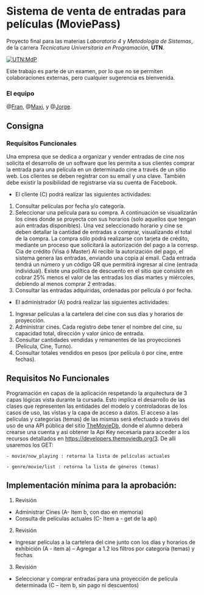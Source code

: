 # Sistema de venta de entradas para películas (MoviePass)
Proyecto final para las materias *Laboratorio 4* y *Metodología de Sistemas*, de la carrera *Tecnicatura Universitaria en Programación*, **UTN**.

[![UTN:MdP](https://img.shields.io/badge/UTN-MdP-blue.svg)](http://mdp.utn.edu.ar/)

Este trabajo es parte de un examen, por lo que no se permiten colaboraciones externas, pero cualquier sugerencia es bienvenida.


### El equipo

@[Fran](https://github.com/frangrande91), @[Maxi](https://github.com/maxi2991), y @[Jorge](https://github.com/JorgePiaggio).


## Consigna

### Requisitos Funcionales

Una empresa que se dedica a organizar y vender entradas de cine nos solicita el desarrollo de un software que les permita a sus clientes comprar la entrada para una película en un determinado cine
a través de un sitio web. Los clientes se deben registrar con su email y una clave. También debe existir la posibilidad de registrarse vía su cuenta de Facebook.

* El cliente (C) podrá realizar las siguientes actividades:
1. Consultar películas por fecha y/o categoría.
2. Seleccionar una película para su compra. A continuación se visualizarán los cines donde se
proyecta con sus horarios (solo aquellos que tengan aún entradas disponibles). Una vez seleccionado horario y cine se deben detallar la cantidad de entradas a comprar, visualizando el total de la compra.
La compra sólo podrá realizarse con tarjeta de crédito, mediante un proceso que solicitará la autorización del pago a la corresp. Cia de crédito (Visa ó Master)
Al recibir la autorización del pago, el sistema genera las entradas, enviando una copia al email. Cada entrada tendrá un número y un código QR que permitirá ingresar al cine (entrada individual).
Existe una política de descuento en el sitio que consiste en cobrar 25% menos el valor de las entradas los días martes y miércoles, debiendo al menos comprar 2 entradas.
3. Consultar las entradas adquiridas, ordenadas por película ó por fecha.

* El administrador (A) podrá realizar las siguientes actividades:
1. Ingresar películas a la cartelera del cine con sus días y horarios de proyección.
2. Administrar cines. Cada registro debe tener el nombre del cine, su capacidad total, dirección y valor único de entrada.
3. Consultar cantidades vendidas y remanentes de las proyecciones (Película, Cine, Turno).
4. Consultar totales vendidos en pesos (por película ó por cine, entre fechas).

## Requisitos No Funcionales
Programación en capas de la aplicación respetando la arquitectura de 3 capas lógicas vista durante
la cursada. Esto implica el desarrollo de las clases que representen las entidades del modelo y
controladoras de los casos de uso, las vistas y la capa de acceso a datos.
El acceso a las películas y categorías (temas) de las mismas será efectuado a través del uso de una
API pública del sitio [TheMovieDb](https://www.themoviedb.org), donde el alumno deberá crearse una
cuenta y asi obtener la Api Key necesaria para acceder a los recursos detallados en https://developers.themoviedb.org/3. 
De alli usaremos los GET:

```- movie/now_playing : retorna la lista de películas actuales```

```- genre/movie/list : retorna la lista de géneros (temas)```

## Implementación mínima para la aprobación:
1. Revisión
 - Administrar Cines (A- Item b, con dao en memoria)
 - Consulta de películas actuales (C- Item a - get de la api)
2. Revisión
 - Ingresar películas a la cartelera del cine junto con los días y horarios de exhibición (A - item a)
 – Agregar a 1.2 los filtros por categoría (temas) y fechas
3. Revisión
 - Seleccionar y comprar entradas para una proyección de película determinada (C – item b, sin
pago ni descuentos)
